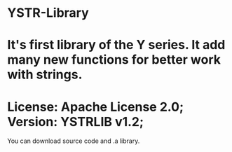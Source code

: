 # YSTR-Library
It's first library of the Y series. It add many new functions for better work with strings.
=======================================================================================================
License: Apache License 2.0;
Version: YSTRLIB v1.2;
=======================================================================================================
You can download source code and .a library.
